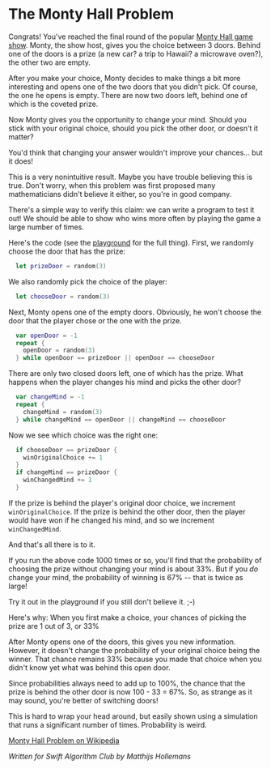 # The Monty Hall Problem

Congrats! You've reached the final round of the popular [Monty Hall game show](https://en.wikipedia.org/wiki/Let%27s_Make_a_Deal). Monty, the show host, gives you the choice between 3 doors. Behind one of the doors is a prize (a new car? a trip to Hawaii? a microwave oven?), the other two are empty.

After you make your choice, Monty decides to make things a bit more interesting and opens one of the two doors that you didn't pick. Of course, the one he opens is empty. There are now two doors left, behind one of which is the coveted prize.

Now Monty gives you the opportunity to change your mind. Should you stick with your original choice, should you pick the other door, or doesn't it matter?

You'd think that changing your answer wouldn't improve your chances... but it does!

This is a very nonintuitive result. Maybe you have trouble believing this is true. Don't worry, when this problem was first proposed many mathematicians didn't believe it either, so you're in good company.

There's a simple way to verify this claim: we can write a program to test it out! We should be able to show who wins more often by playing the game a large number of times.

Here's the code (see the [playground](MontyHall.playground/Contents.swift) for the full thing). First, we randomly choose the door that has the prize:

```swift
  let prizeDoor = random(3)
```

We also randomly pick the choice of the player:

```swift
  let chooseDoor = random(3)
```

Next, Monty opens one of the empty doors. Obviously, he won't choose the door that the player chose or the one with the prize.

```swift
  var openDoor = -1
  repeat {
    openDoor = random(3)
  } while openDoor == prizeDoor || openDoor == chooseDoor
```  

There are only two closed doors left, one of which has the prize. What happens when the player changes his mind and picks the other door?

```swift
  var changeMind = -1
  repeat {
    changeMind = random(3)
  } while changeMind == openDoor || changeMind == chooseDoor
```

Now we see which choice was the right one:

```swift
  if chooseDoor == prizeDoor {
    winOriginalChoice += 1
  }
  if changeMind == prizeDoor {
    winChangedMind += 1
  }
```

If the prize is behind the player's original door choice, we increment `winOriginalChoice`. If the prize is behind the other door, then the player would have won if he changed his mind, and so we increment `winChangedMind`.

And that's all there is to it.

If you run the above code 1000 times or so, you'll find that the probability of choosing the prize without changing your mind is about 33%. But if you *do* change your mind, the probability of winning is 67% -- that is twice as large!

Try it out in the playground if you still don't believe it. ;-)

Here's why: When you first make a choice, your chances of picking the prize are 1 out of 3, or 33%

After Monty opens one of the doors, this gives you new information. However, it doesn't change the probability of your original choice being the winner. That chance remains 33% because you made that choice when you didn't know yet what was behind this open door.

Since probabilities always need to add up to 100%, the chance that the prize is behind the other door is now 100 - 33 = 67%. So, as strange as it may sound, you're better of switching doors!

This is hard to wrap your head around, but easily shown using a simulation that runs a significant number of times. Probability is weird.

[Monty Hall Problem on Wikipedia](https://en.wikipedia.org/wiki/Monty_Hall_problem)

*Written for Swift Algorithm Club by Matthijs Hollemans*
